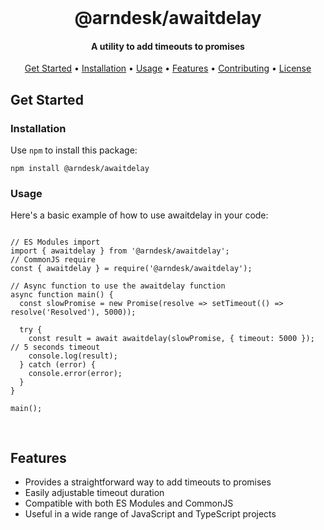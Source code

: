<br />

<h1 align="center">@arndesk/awaitdelay</h1>
<h4 align="center">A utility to add timeouts to promises</h4>

<p align="center">
  <a href="#get-started">Get Started</a> &bull;
  <a href="#installation">Installation</a> &bull;
  <a href="#usage">Usage</a> &bull;
  <a href="#features">Features</a> &bull;
  <a href="#contributing">Contributing</a> &bull;
  <a href="#license">License</a>
</p>

<h2 id="get-started">Get Started</h2>

<h3 id="installation">Installation</h3>

<p>Use <code>npm</code> to install this package:</p>

<pre>
<code>npm install @arndesk/awaitdelay</code>
</pre>

<h3 id="usage">Usage</h3>

<p>Here's a basic example of how to use awaitdelay in your code:</p>

<pre>
<code>
// ES Modules import
import { awaitdelay } from '@arndesk/awaitdelay';
// CommonJS require
const { awaitdelay } = require('@arndesk/awaitdelay');

// Async function to use the awaitdelay function
async function main() {
  const slowPromise = new Promise(resolve => setTimeout(() => resolve('Resolved'), 5000));

  try {
    const result = await awaitdelay(slowPromise, { timeout: 5000 }); // 5 seconds timeout
    console.log(result);
  } catch (error) {
    console.error(error);
  }
}

main();

</code>
</pre>

<h2 id="features">Features</h2>

<ul>
  <li>Provides a straightforward way to add timeouts to promises</li>
  <li>Easily adjustable timeout duration</li>
  <li>Compatible with both ES Modules and CommonJS</li>
  <li>Useful in a wide range of JavaScript and TypeScript projects</li>
</ul>

